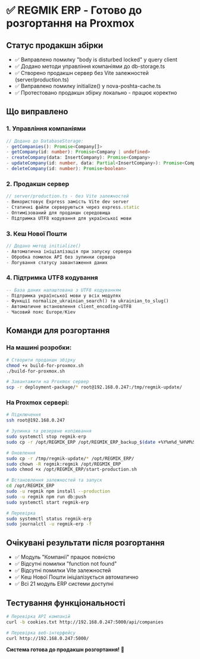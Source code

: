 # ✅ REGMIK ERP - Готово до розгортання на Proxmox

## Статус продакшн збірки
- ✅ Виправлено помилку "body is disturbed locked" у query client
- ✅ Додано методи управління компаніями до db-storage.ts
- ✅ Створено продакшн сервер без Vite залежностей (server/production.ts)
- ✅ Виправлено помилку initialize() у nova-poshta-cache.ts
- ✅ Протестовано продакшн збірку локально - працює коректно

## Що виправлено

### 1. Управління компаніями
```typescript
// Додано до DatabaseStorage:
- getCompanies(): Promise<Company[]>
- getCompany(id: number): Promise<Company | undefined>
- createCompany(data: InsertCompany): Promise<Company>
- updateCompany(id: number, data: Partial<InsertCompany>): Promise<Company>
- deleteCompany(id: number): Promise<boolean>
```

### 2. Продакшн сервер
```typescript
// server/production.ts - без Vite залежностей
- Використовує Express замість Vite dev server
- Статичні файли серверуються через express.static
- Оптимізований для продакшн середовища
- Підтримка UTF8 кодування для української мови
```

### 3. Кеш Нової Пошти
```typescript
// Додано метод initialize()
- Автоматична ініціалізація при запуску сервера
- Обробка помилок API без зупинки сервера
- Логування статусу завантаження даних
```

### 4. Підтримка UTF8 кодування
```sql
-- База даних налаштована з UTF8 кодуванням
- Підтримка української мови у всіх модулях
- Функції normalize_ukrainian_search() та ukrainian_to_slug()
- Автоматичне встановлення client_encoding=UTF8
- Часовий пояс Europe/Kiev
```

## Команди для розгортання

### На машині розробки:
```bash
# Створити продакшн збірку
chmod +x build-for-proxmox.sh
./build-for-proxmox.sh

# Завантажити на Proxmox сервер
scp -r deployment-package/* root@192.168.0.247:/tmp/regmik-update/
```

### На Proxmox сервері:
```bash
# Підключення
ssh root@192.168.0.247

# Зупинка та резервне копіювання
sudo systemctl stop regmik-erp
sudo cp -r /opt/REGMIK_ERP /opt/REGMIK_ERP_backup_$(date +%Y%m%d_%H%M%S)

# Оновлення
sudo cp -r /tmp/regmik-update/* /opt/REGMIK_ERP/
sudo chown -R regmik:regmik /opt/REGMIK_ERP
sudo chmod +x /opt/REGMIK_ERP/start-production.sh

# Встановлення залежностей та запуск
cd /opt/REGMIK_ERP
sudo -u regmik npm install --production
sudo -u regmik npm run db:push
sudo systemctl start regmik-erp

# Перевірка
sudo systemctl status regmik-erp
sudo journalctl -u regmik-erp -f
```

## Очікувані результати після розгортання
- ✅ Модуль "Компанії" працює повністю
- ✅ Відсутні помилки "function not found"
- ✅ Відсутні помилки Vite залежностей
- ✅ Кеш Нової Пошти ініціалізується автоматично
- ✅ Всі 21 модуль ERP системи доступні

## Тестування функціональності
```bash
# Перевірка API компаній
curl -b cookies.txt http://192.168.0.247:5000/api/companies

# Перевірка веб-інтерфейсу
curl http://192.168.0.247:5000/
```

**Система готова до продакшн розгортання! 🚀**